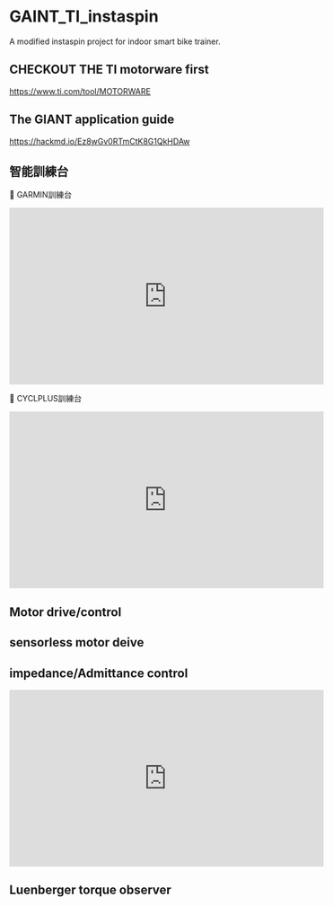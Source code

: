 # GAINT_TI_instaspin
A modified instaspin project for indoor smart bike trainer.


## CHECKOUT THE TI motorware first
https://www.ti.com/tool/MOTORWARE

## The GIANT application guide
https://hackmd.io/Ez8wGv0RTmCtK8G1QkHDAw

## 智能訓練台
:dart: GARMIN訓練台
<iframe width="560" height="315" src="https://www.youtube.com/embed/qmBaQdZJ56g" title="YouTube video player" frameborder="0" allow="accelerometer; autoplay; clipboard-write; encrypted-media; gyroscope; picture-in-picture; web-share" allowfullscreen></iframe>

:dart: CYCLPLUS訓練台
<iframe width="560" height="315" src="https://www.youtube.com/embed/WzjZdxJNWx8" title="YouTube video player" frameborder="0" allow="accelerometer; autoplay; clipboard-write; encrypted-media; gyroscope; picture-in-picture; web-share" allowfullscreen></iframe>

## Motor drive/control

## sensorless motor deive



## impedance/Admittance control
<iframe width="560" height="315" src="https://www.youtube.com/embed/KJ8s1BUHoks" title="YouTube video player" frameborder="0" allow="accelerometer; autoplay; clipboard-write; encrypted-media; gyroscope; picture-in-picture; web-share" allowfullscreen></iframe>

## Luenberger torque observer
